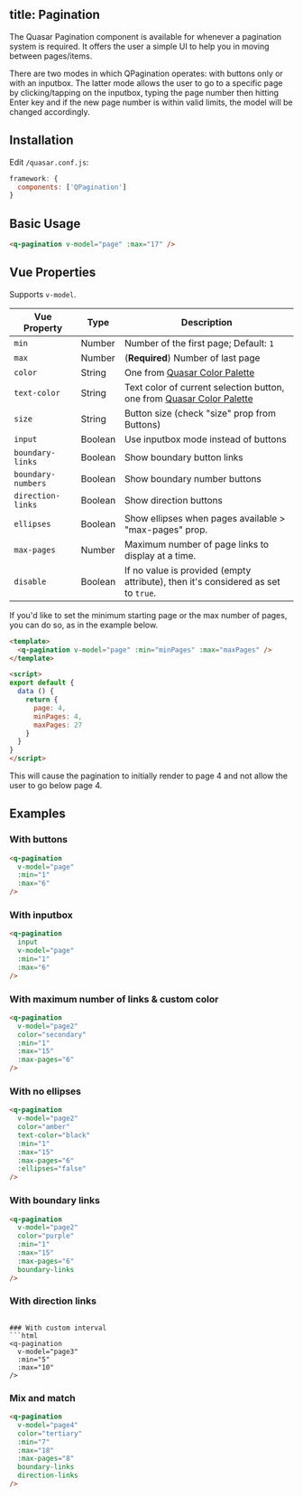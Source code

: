 title: Pagination
---
The Quasar Pagination component is available for whenever a pagination system is required. It offers the user a simple UI to help you in moving between pages/items.

There are two modes in which QPagination operates: with buttons only or with an inputbox. The latter mode allows the user to go to a specific page by clicking/tapping on the inputbox, typing the page number then hitting Enter key and if the new page number is within valid limits, the model will be changed accordingly.
<input type="hidden" data-fullpage-demo="navigation/pagination">

## Installation
Edit `/quasar.conf.js`:
```js
framework: {
  components: ['QPagination']
}
```

## Basic Usage

``` html
<q-pagination v-model="page" :max="17" />
```

## Vue Properties
Supports `v-model`.

| Vue Property | Type | Description |
| --- | --- | --- |
| `min` | Number | Number of the first page; Default: `1` |
| `max` | Number | (**Required**) Number of last page |
| `color` | String | One from [Quasar Color Palette](/components/color-palette.html) |
| `text-color` | String | Text color of current selection button, one from [Quasar Color Palette](/components/color-palette.html) |
| `size` | String | Button size (check "size" prop from Buttons) |
| `input` | Boolean | Use inputbox mode instead of buttons |
| `boundary-links` | Boolean | Show boundary button links |
| `boundary-numbers` | Boolean | Show boundary number buttons |
| `direction-links` | Boolean | Show direction buttons |
| `ellipses` | Boolean | Show ellipses when pages available > "max-pages" prop. |
| `max-pages` | Number | Maximum number of page links to display at a time. |
| `disable` | Boolean | If no value is provided (empty attribute), then it's considered as set to `true`. |

If you'd like to set the minimum starting page or the max number of pages, you can do so, as in the example below.

```html
<template>
  <q-pagination v-model="page" :min="minPages" :max="maxPages" />
</template>

<script>
export default {
  data () {
    return {
      page: 4,
      minPages: 4,
      maxPages: 27
    }
  }
}
</script>
```
This will cause the pagination to initially render to page 4 and not allow the user to go below page 4.

## Examples

### With buttons
```html
<q-pagination
  v-model="page"
  :min="1"
  :max="6"
/>
```

### With inputbox
```html
<q-pagination
  input
  v-model="page"
  :min="1"
  :max="6"
/>
```

### With maximum number of links & custom color
```html
<q-pagination
  v-model="page2"
  color="secondary"
  :min="1"
  :max="15"
  :max-pages="6"
/>
```

### With no ellipses
```html
<q-pagination
  v-model="page2"
  color="amber"
  text-color="black"
  :min="1"
  :max="15"
  :max-pages="6"
  :ellipses="false"
/>
```

### With boundary links
```html
<q-pagination
  v-model="page2"
  color="purple"
  :min="1"
  :max="15"
  :max-pages="6"
  boundary-links
/>
```

### With direction links
<q-pagination
  v-model="page2"
  color="teal"
  :min="1"
  :max="15"
  :max-pages="6"
  direction-links
/>
```

### With custom interval
```html
<q-pagination
  v-model="page3"
  :min="5"
  :max="10"
/>
```

### Mix and match
```html
<q-pagination
  v-model="page4"
  color="tertiary"
  :min="7"
  :max="18"
  :max-pages="8"
  boundary-links
  direction-links
/>
```

